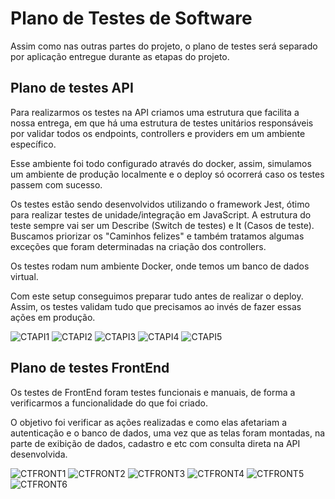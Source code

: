 # Plano de Testes de Software

Assim como nas outras partes do projeto, o plano de testes será separado por aplicação entregue durante as etapas do projeto.

## Plano de testes API

Para realizarmos os testes na API criamos uma estrutura que facilita a nossa entrega, em que há uma estrutura de testes unitários responsáveis por validar todos os endpoints, controllers e providers em um ambiente específico.

Esse ambiente foi todo configurado através do docker, assim, simulamos um ambiente de produção localmente e o deploy só ocorrerá caso os testes passem com sucesso.

Os testes estão sendo desenvolvidos utilizando o framework Jest, ótimo para realizar testes de unidade/integração em JavaScript. A estrutura do teste sempre vai ser um Describe (Switch de testes) e It (Casos de teste). Buscamos priorizar os "Caminhos felizes" e também tratamos algumas exceções que foram determinadas na criação dos controllers.

Os testes rodam num ambiente Docker, onde temos um banco de dados virtual. 

Com este setup conseguimos preparar tudo antes de realizar o deploy. Assim, os testes validam tudo que precisamos ao invés de fazer essas ações em produção.

![CTAPI1](./img/CT1-1.png)
![CTAPI2](./img/CT1-2.png)
![CTAPI3](./img/CT1-3.png)
![CTAPI4](./img/CT1-4.png)
![CTAPI5](./img/CT1-5.png)

## Plano de testes FrontEnd

Os testes de FrontEnd foram testes funcionais e manuais, de forma a verificarmos a funcionalidade do que foi criado. 

O objetivo foi verificar as ações realizadas e como elas afetariam a autenticação e o banco de dados, uma vez que as telas foram montadas, na parte de exibição de dados, cadastro e etc com consulta direta na API desenvolvida.


![CTFRONT1](./img/ct01-front.png)
![CTFRONT2](./img/ct02-front.png)
![CTFRONT3](./img/ct03-front.png)
![CTFRONT4](./img/ct04-front.png)
![CTFRONT5](./img/ct05-front.png)
![CTFRONT6](./img/ct16frontend.png)